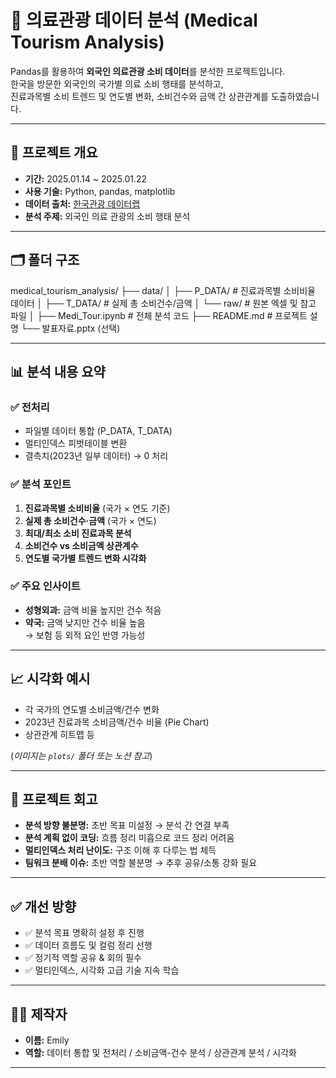 # 🏥 의료관광 데이터 분석 (Medical Tourism Analysis)

Pandas를 활용하여 **외국인 의료관광 소비 데이터**를 분석한 프로젝트입니다.  
한국을 방문한 외국인의 국가별 의료 소비 행태를 분석하고,  
진료과목별 소비 트렌드 및 연도별 변화, 소비건수와 금액 간 상관관계를 도출하였습니다.

---

## 🧾 프로젝트 개요

- **기간:** 2025.01.14 ~ 2025.01.22  
- **사용 기술:** Python, pandas, matplotlib  
- **데이터 출처:** [한국관광 데이터랩](https://datalab.visitkorea.or.kr/datalab/portal/main/getMainForm.do)  
- **분석 주제:** 외국인 의료 관광의 소비 행태 분석

---

## 🗂 폴더 구조
medical_tourism_analysis/ ├── data/ │ ├── P_DATA/ # 진료과목별 소비비율 데이터 │ ├── T_DATA/ # 실제 총 소비건수/금액 │ └── raw/ # 원본 엑셀 및 참고 파일 │ ├── Medi_Tour.ipynb # 전체 분석 코드 ├── README.md # 프로젝트 설명 └── 발표자료.pptx (선택)


---

## 📊 분석 내용 요약

### ✅ 전처리
- 파일별 데이터 통합 (P_DATA, T_DATA)
- 멀티인덱스 피벗테이블 변환
- 결측치(2023년 일부 데이터) → 0 처리

### ✅ 분석 포인트
1. **진료과목별 소비비율** (국가 × 연도 기준)
2. **실제 총 소비건수·금액** (국가 × 연도)
3. **최대/최소 소비 진료과목 분석**
4. **소비건수 vs 소비금액 상관계수**
5. **연도별 국가별 트렌드 변화 시각화**

### ✅ 주요 인사이트
- **성형외과:** 금액 비율 높지만 건수 적음
- **약국:** 금액 낮지만 건수 비율 높음  
→ 보험 등 외적 요인 반영 가능성

---

## 📈 시각화 예시

- 각 국가의 연도별 소비금액/건수 변화  
- 2023년 진료과목 소비금액/건수 비율 (Pie Chart)  
- 상관관계 히트맵 등

(*이미지는 `plots/` 폴더 또는 노션 참고*)

---

## 💬 프로젝트 회고

- **분석 방향 불분명:** 초반 목표 미설정 → 분석 간 연결 부족
- **분석 계획 없이 코딩:** 흐름 정리 미흡으로 코드 정리 어려움
- **멀티인덱스 처리 난이도:** 구조 이해 후 다루는 법 체득
- **팀워크 분배 이슈:** 초반 역할 불분명 → 추후 공유/소통 강화 필요

---

## ✅ 개선 방향

- ✅ 분석 목표 명확히 설정 후 진행
- ✅ 데이터 흐름도 및 컬럼 정리 선행
- ✅ 정기적 역할 공유 & 회의 필수
- ✅ 멀티인덱스, 시각화 고급 기술 지속 학습

---

## 👩‍💻 제작자

- **이름:** Emily  
- **역할:** 데이터 통합 및 전처리 / 소비금액-건수 분석 / 상관관계 분석 / 시각화

---
